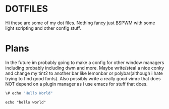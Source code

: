 # DOTFILES
Hi these are some of my dot files. Nothing fancy just BSPWM with some light scripting and other config stuff.

# Plans
In the future im probably going to make a config for other window
managers including probably including dwm and more. Maybe write/steal
a nice conky and change my tint2 to another bar like lemonbar or
polybar(although i hate trying to find good fonts). Also possibly
write a really good vimrc that does NOT depend on a plugin manager as
i use emacs for stuff that does.

```bash
\# echo "Hello World"
```

```
echo "hello world"
```
